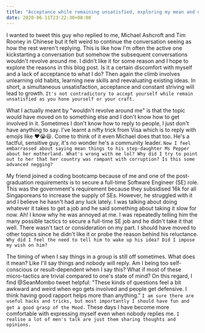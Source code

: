 ```yaml
---
title: "Acceptance while remaining unsatisfied, exploring my mean and opinionated behaviour"
date: 2020-06-11T23:22:30+08:00
---
```


I wanted to tweet this guy who replied to me, Michael Ashcroft and Tim Rooney in Chinese but it felt weird to continue the conversation seeing as how the rest weren't replying. This is like how I'm often the active one kickstarting a conversation but somehow the subsequent conversations wouldn't revolve around me. I didn't like it for some reason and I hope to explore the reasons in this blog post. Is it a certain discomfort with myself and a lack of acceptance to what I do? Then again the climb involves unlearning old habits, learning new skills and reevaluating existing ideas. In short, a simultaneous unsatisfaction, acceptance and constant striving will lead to growth. `It's not contradictory to accept yourself while remain unsatisfied as you hone yourself or your craft.`

What I actually meant by "wouldn't revolve around me" is that the topic would have moved on to something else and I don't know how to get involved in it. Sometimes I don't know how to reply to people, I just don't have anything to say. I've learnt a nifty trick from Visa which is to reply with emojis like ❤️😭😆. Come to think of it even Michael does that too. He's a tactful, sensitive guy, it's no wonder he's a community leader. `Now I feel embarrassed about saying mean things to his step-daughter Ms Pepper about her motherland. What's wrong with me lol? Why did I try to point out to her that her country was rampant with corruption? Is this some advanced negging?`

My friend joined a coding bootcamp because of me and one of the post-graduation requirements is to secure a full-time Software Engineer (SE) role. This was the government's requirement because they subsidised 16k for all Singaporeans to increase the supply of SEs. However, he struggled with it and I believe he hasn't had any luck lately. I was talking about doing whatever it takes to get a job and he said something about taking it slow for now. Ah! I know why he was annoyed at me. I was repeatedly telling him the many possible tactics to secure a full-time SE job and he didn't take it that well. There wasn't tact or consideration on my part. I should have moved to other topics since he didn't like it or probe the reason behind his reluctance. `Why did I feel the need to tell him to wake up his idea? Did I impose my wish on him?`

The timing of when I say things in a group is still off sometimes. What does it mean? Like I'll say things and nobody will reply. Am I being too self-conscious or result-dependent when I say this? What if most of these micro-tactics are trivial compared to one's state of mind? On this regard, I find @SeanMombo tweet helpful: "These kinds of questions feel a bit awkward and weird when ego gets involved and people get defensive. I think having good rapport helps more than anything." `I am sure there are useful hacks and tricks, but most importantly I should have fun and get a good grasp of the Mood.` These days I have become more comfortable with expressing myself even when nobody replies me. `I realise a lot of men's talk are just them sharing thoughts and opinions.`